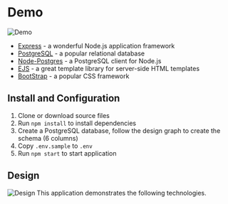 

# Demo

![Demo](https://user-images.githubusercontent.com/35351964/103596728-6d9c3b80-4eb3-11eb-97d0-3e0280059526.gif)


* [Express](https://expressjs.com/) - a wonderful Node.js application framework
* [PostgreSQL](https://www.postgresql.org/) - a popular relational database
* [Node-Postgres](https://node-postgres.com/) - a PostgreSQL client for Node.js
* [EJS](https://ejs.co/) - a great template library for server-side HTML templates
* [BootStrap](https://getbootstrap.com/) - a popular CSS framework


## Install and Configuration
1. Clone or download source files
1. Run `npm install` to install dependencies
1. Create a PostgreSQL database, follow the design graph to create the schema (6 columns)
1. Copy `.env.sample` to `.env`
1. Run `npm start` to start application

## Design

![Design](https://user-images.githubusercontent.com/35351964/103597138-514cce80-4eb4-11eb-9595-94bcf82b2595.png)
This application demonstrates the following technologies.




